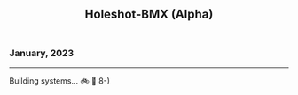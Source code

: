 <div style="text-align: center; padding-bottom: .5em;">

## Holeshot-BMX (Alpha)

</div>

### January, 2023

---

Building systems... :bike: :beer: 8-)


